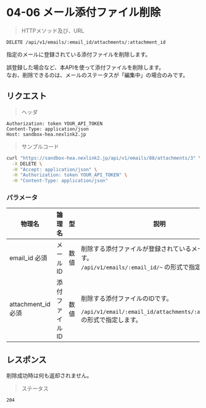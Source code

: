 # 04-06 メール添付ファイル削除
> HTTPメソッド及び、URL

```
DELETE /api/v1/emails/:email_id/attachments/:attachment_id
```

指定のメールに登録されている添付ファイルを削除します。

誤登録した場合など、本APIを使って添付ファイルを削除します。  
なお、削除できるのは、メールのステータスが「編集中」の場合のみです。
  
## リクエスト

> ヘッダ

```
Authorization: token YOUR_API_TOKEN
Content-Type: application/json
Host: sandbox-hea.nexlink2.jp
```


> サンプルコード

``` sh
curl "https://sandbox-hea.nexlink2.jp/api/v1/emails/88/attachments/3" \
  -X DELETE \
  -H "Accept: application/json" \
  -H "Authorization: token YOUR_API_TOKEN" \
  -H "Content-Type: application/json"
```

### パラメータ

| 物理名               | 論理名       | 型     | 説明     |
|----------------------|--------------|--------|----------|
|email_id <span class="required">必須</span>| メールID        | 数値   | 削除する添付ファイルが登録されているメールのIDです。<br />`/api/v1/emails/:email_id/~` の形式で指定します。|
|attachment_id <span class="required">必須</span>   | 添付ファイルID     | 数値   | 削除する添付ファイルのIDです。<br />` /api/v1/email/:email_id/attachments/:attachment_id` の形式で指定します。||

## レスポンス

削除成功時は何も返却されません。

> ステータス

```
204
```


